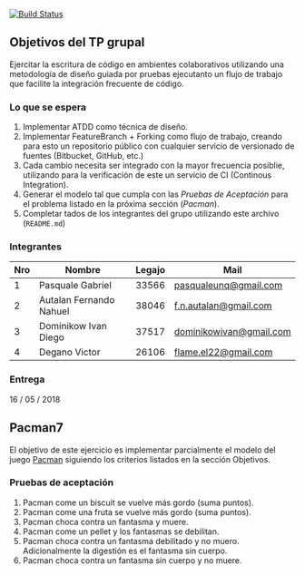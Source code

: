 [![Build Status](https://travis-ci.org/pasqualegabriel/eis_201801c_tp_grupal.svg?branch=master)](https://travis-ci.org/pasqualegabriel/eis_201801c_tp_grupal)

## Objetivos del TP grupal
Ejercitar la escritura de código en ambientes colaborativos utilizando una metodología de diseño guiada por pruebas ejecutanto un flujo de trabajo que facilite la integración frecuente de código.

### Lo que se espera

1. Implementar ATDD como técnica de diseño.  
2. Implementar FeatureBranch + Forking como flujo de trabajo, creando para esto un repositorio público con cualquier servicio de versionado de fuentes (Bitbucket, GitHub, etc.)
3. Cada cambio necesita ser integrado con la mayor frecuencia posiblie, utilizando para la verificación de este un servicio de CI (Continous Integration).
4. Generar el modelo tal que cumpla con las _Pruebas de Aceptación_ para el problema listado en la próxima sección (_Pacman_).
5. Completar tados de los integrantes del grupo utilizando este archivo (```README.md```)

### Integrantes

Nro |       Nombre            | Legajo | Mail
----|-------------------------|--------|------
1   | Pasquale Gabriel        | 33566  | pasqualeunq@gmail.com
2   | Autalan Fernando Nahuel | 38046  | f.n.autalan@gmail.com
3   | Dominikow Ivan Diego    | 37517  | dominikowivan@gmail.com
4   | Degano Victor           | 26106  | flame.el22@gmail.com
    
### Entrega

16 / 05 / 2018

## Pacman7

El objetivo de este ejercicio es implementar parcialmente el modelo del juego [Pacman][2] siguiendo los criterios listados en la sección Objetivos.

### Pruebas de aceptación

1. Pacman come un biscuit se vuelve más gordo (suma puntos).
2. Pacman come una fruta se vuelve más gordo (suma puntos).
3. Pacman choca contra un fantasma y muere.
4. Pacman come un pellet y los fantasmas se debilitan.
5. Pacman choca contra un fantasma debilitado y no muero. Adicionalmente la digestión es el fantasma sin cuerpo.
6. Pacman choca contra un fantasma sin cuerpo y no muere.


[1]: https://travis-ci.org/
[2]: https://en.wikipedia.org/wiki/Pac-Man
